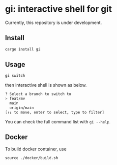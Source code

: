 # gi: interactive shell for git
Currently, this repository is under development.

## Install

```bash
cargo install gi
```

## Usage
```bash
gi switch
```

then interactive shell is shown as below.

```bash
? Select a branch to switch to
> feat/mv
  main
  origin/main
[↑↓ to move, enter to select, type to filter]
```
You can check the full command list with `gi --help`.

## Docker
To build docker container, use
```
source ./docker/build.sh
```
